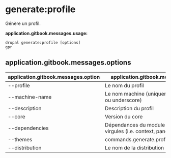 # generate:profile
Génère un profil.

**application.gitbook.messages.usage:**
```
drupal generate:profile [options]
gpr
```

## application.gitbook.messages.options
application.gitbook.messages.option | application.gitbook.messages.details
-------|-------------
--profile | Le nom du profil
--machine-name | Le nom machine (uniquement minuscules ou underscore)
--description | Description du profil
--core | Version du core
--dependencies | Dépendances du module séparées par des virgules (i.e. context, panels)
--themes | commands.generate.profile.options.themes
--distribution | Le nom de la distribution
